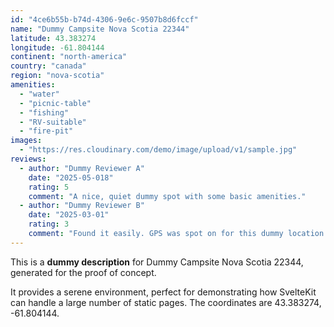 ```yaml
---
id: "4ce6b55b-b74d-4306-9e6c-9507b8d6fccf"
name: "Dummy Campsite Nova Scotia 22344"
latitude: 43.383274
longitude: -61.804144
continent: "north-america"
country: "canada"
region: "nova-scotia"
amenities:
  - "water"
  - "picnic-table"
  - "fishing"
  - "RV-suitable"
  - "fire-pit"
images:
  - "https://res.cloudinary.com/demo/image/upload/v1/sample.jpg"
reviews:
  - author: "Dummy Reviewer A"
    date: "2025-05-018"
    rating: 5
    comment: "A nice, quiet dummy spot with some basic amenities."
  - author: "Dummy Reviewer B"
    date: "2025-03-01"
    rating: 3
    comment: "Found it easily. GPS was spot on for this dummy location."
---
```


This is a **dummy description** for Dummy Campsite Nova Scotia 22344, generated for the proof of concept.

It provides a serene environment, perfect for demonstrating how SvelteKit can handle a large number of static pages. The coordinates are 43.383274, -61.804144.
